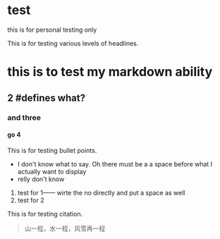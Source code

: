 # test
this is for personal testing only

This is for testing various levels of headlines.
# this is to test my markdown ability
## 2 #defines what?
### and three
#### go 4


This is for testing bullet points.

- I don't know what to say. Oh there must be a a space before what I actually want to display
- relly don't know

1. test for 1—— wirte the no directly and put a space as well  
2. test for 2


This is for testing citation.
> 山一程，水一程，风雪再一程
